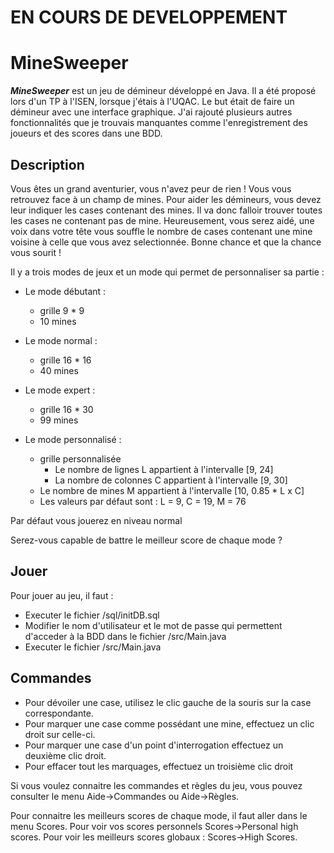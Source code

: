 # **EN COURS DE DEVELOPPEMENT**

# **MineSweeper**

**_MineSweeper_** est un jeu de démineur développé en Java. Il a été proposé lors d'un TP à l'ISEN, lorsque j'étais à l'UQAC. Le but était de faire un démineur avec une interface graphique. J'ai rajouté plusieurs autres fonctionnalités que je trouvais manquantes comme l'enregistrement des joueurs et des scores dans une BDD.


## Description

Vous êtes un grand aventurier, vous n'avez peur de rien !
Vous vous retrouvez face à un champ de mines. Pour aider les démineurs, vous devez leur indiquer les cases contenant des mines.
Il va donc falloir trouver toutes les cases ne contenant pas de mine.
Heureusement, vous serez aidé, une voix dans votre tête vous souffle le nombre de cases contenant une mine voisine à celle que vous avez selectionnée.
Bonne chance et que la chance vous sourit !

Il y a trois modes de jeux et un mode qui permet de personnaliser sa partie :

* Le mode débutant :
    - grille 9 * 9
    - 10 mines

* Le mode normal :
    - grille 16 * 16
    - 40 mines

* Le mode expert :
    - grille 16 * 30
    - 99 mines

* Le mode personnalisé :
    - grille personnalisée
      - Le nombre de lignes L appartient à l'intervalle [9, 24]
      - La nombre de colonnes C appartient à l'intervalle [9, 30]
    - Le nombre de mines M appartient à l'intervalle [10, 0.85 * L x C]
    - Les valeurs par défaut sont : L = 9, C = 19, M = 76

Par défaut vous jouerez en niveau normal

Serez-vous capable de battre le meilleur score de chaque mode ?


## Jouer

Pour jouer au jeu, il faut :
- Executer le fichier /sql/initDB.sql
- Modifier le nom d'utilisateur et le mot de passe qui permettent d'acceder à la BDD dans le fichier /src/Main.java
- Executer le fichier /src/Main.java

## Commandes
- Pour dévoiler une case, utilisez le clic gauche de la souris sur la case correspondante.
- Pour marquer une case comme possédant une mine, effectuez un clic droit sur celle-ci.
- Pour marquer une case d'un point d'interrogation effectuez un deuxième clic droit.
- Pour effacer tout les marquages, effectuez un troisième clic droit

Si vous voulez connaitre les commandes et règles du jeu, vous pouvez consulter le menu Aide->Commandes ou Aide->Règles.

Pour connaitre les meilleurs scores de chaque mode, il faut aller dans le menu Scores. Pour voir vos scores personnels Scores->Personal high scores. Pour voir les meilleurs scores globaux : Scores->High Scores.
